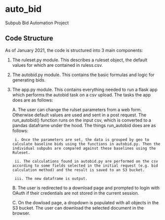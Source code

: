 # auto_bid
Subpub Bid Automation Project

## Code Structure

As of January 2021, the code is structured into 3 main components:

1. The ruleset.py module. This describes a ruleset object, the default values for which are contained in ruless.csv.

2. The autobid.py module. This contains the basic formulas and logic for generating bids.

3. The app.py module. This contains everything needed to run a flask app which performs the autobid task on a csv upload. The tasks the app does are as follows:

	A. The user can change the rulset parameters from a web form. Otherwise default values are used and sent in a post request. The run_autobid() function runs on           the input csv, which is converted to a pandas dataframe under the hood. The things run_autobid does are as follows:
	
    	i. Once the parameters are set, the data is grouped by geo to calculate baseline bids using the functions in autobid.py. Then the individual subpubs are compared against these baselines using the Ruleset.
		
    	ii. The calculations found in autobid.py are performed on the csv according to some fields selected in the initial request (e.g. bid calculation method) and the result is saved to an S3 bucket. 
		
		iii. The new dataframe is output.
		
	B. The user is redirected to a download page and prompted to login with OAuth if their credentials are not stored in the current session.
	
	C. On the dowload page, a dropdown is populated with all objects in the S3 bucket. The user can download the selected document in the browser.
